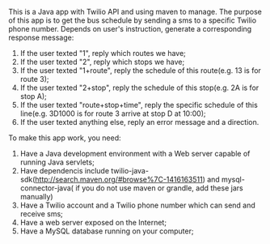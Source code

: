 This is a Java app with Twilio API and using maven to manage. 
The purpose of this app is to get the bus schedule by sending a sms to a specific Twilio phone number. Depends on user's instruction, generate a corresponding response message:
  1. If the user texted "1", reply which routes we have; 
  2. If the user texted "2", reply which stops we have; 
  3. If the user texted "1+route", reply the schedule of this route(e.g. 13 is for route 3); 
  4. If the user texted "2+stop", reply the schedule of this stop(e.g. 2A is for stop A); 
  5. If the user texted "route+stop+time", reply the specific schedule of this line(e.g. 3D1000 is for route 3 arrive at stop D at 10:00); 
  6. If the user texted anything else, reply an error message and a direction.
	
To make this app work, you need: 
  1. Have a Java development environment with a Web server capable of running Java servlets;
  2. Have dependencis include twilio-java-sdk(http://search.maven.org/#browse%7C-1416163511) and mysql-connector-java( if you do not use maven or grandle, add these jars manually)
  3. Have a Twilio account and a Twilio phone number which can send and receive sms;
  4. Have a web server exposed on the Internet;
  5. Have a MySQL database running on your computer;

